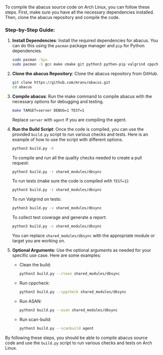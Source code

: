 To compile the abacus source code on Arch Linux, you can follow these steps. First, make sure you have all the necessary dependencies installed. Then, clone the abacus repository and compile the code.

### Step-by-Step Guide:

1. **Install Dependencies**:
   Install the required dependencies for abacus. You can do this using the `pacman` package manager and `pip` for Python dependencies.

   ```bash
   sudo pacman -Syu
   sudo pacman -S gcc make cmake git python3 python-pip valgrind cppcheck lcov astyle clang
   ```

2. **Clone the abacus Repository**:
   Clone the abacus repository from GitHub.

   ```bash
   git clone https://github.com/mranv/abacus.git
   cd abacus
   ```

3. **Compile abacus**:
   Run the make command to compile abacus with the necessary options for debugging and testing.

   ```bash
   make TARGET=server DEBUG=1 TEST=1
   ```

   Replace `server` with `agent` if you are compiling the agent.

4. **Run the Build Script**:
   Once the code is compiled, you can use the provided `build.py` script to run various checks and tests. Here is an example of how to use the script with different options.

   ```bash
   python3 build.py -h
   ```

   To compile and run all the quality checks needed to create a pull request:

   ```bash
   python3 build.py -r shared_modules/dbsync
   ```

   To run tests (make sure the code is compiled with `TEST=1`):

   ```bash
   python3 build.py -t shared_modules/dbsync
   ```

   To run Valgrind on tests:

   ```bash
   python3 build.py -v shared_modules/dbsync
   ```

   To collect test coverage and generate a report:

   ```bash
   python3 build.py -c shared_modules/dbsync
   ```

   You can replace `shared_modules/dbsync` with the appropriate module or target you are working on.

5. **Optional Arguments**:
   Use the optional arguments as needed for your specific use case. Here are some examples:

   - Clean the build:

     ```bash
     python3 build.py --clean shared_modules/dbsync
     ```

   - Run cppcheck:

     ```bash
     python3 build.py --cppcheck shared_modules/dbsync
     ```

   - Run ASAN:

     ```bash
     python3 build.py --asan shared_modules/dbsync
     ```

   - Run scan-build:

     ```bash
     python3 build.py --scanbuild agent
     ```

By following these steps, you should be able to compile abacus source code and use the `build.py` script to run various checks and tests on Arch Linux.
